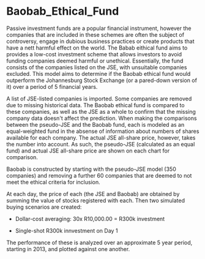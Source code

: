 # Baobab_Ethical_Fund
Passive investment funds are a popular financial instrument, however the companies that are included in these schemes are often the subject of controversy, engage in dubious business practices or create products that have a nett harmful effect on the world. The Babab eithical fund aims to provides a low-cost investment scheme that allows investors to avoid funding companies deemed harmful or unethical. Essentially, the fund consists of the companies listed on the JSE, with unsuitable companies excluded. This model aims to determine if the Baobab ethical fund would outperform the Johannesburg Stock Exchange (or a pared-down version of it) over a period of 5 financial years.

A list of JSE-listed companies is imported. Some companies are removed due to missing historical data. The Baobab ethical fund is compared to these companies, as well as the JSE as a whole to confirm that the missing company data doesn't affect the prediction. When making the comparisons between the pseudo-JSE and the Baobab fund, each is modeled as an equal-weighted fund in the absense of information about numbers of shares available for each company. The actual JSE all-share price, however, takes the number into account. As such, the pseudo-JSE (calculated as an equal fund) and actual JSE all-share price are shown on each chart for comparison.

Baobab is constructed by starting with the pseudo-JSE model (350 companies) and removing a further 60 companies that are deemed to not meet the ethical criteria for inclusion.

At each day, the price of each (the JSE and Baobab) are obtained by summing the value of stocks registered with each. Then two simulated buying scenarios are created:

* Dollar-cost averaging: 30x R10,000.00 = R300k investment

* Single-shot R300k innvestment on Day 1

The performance of these is analyzed over an approximate 5 year period, starting in 2013, and plotted against one another.
